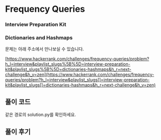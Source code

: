 # Frequency Queries

### Interview Preparation Kit

### Dictionaries and Hashmaps



문제는 아래 주소에서 만나보실 수 있습니다.

[https://www.hackerrank.com/challenges/frequency-queries/problem?h_l=interview&playlist_slugs%5B%5D=interview-preparation-kit&playlist_slugs%5B%5D=dictionaries-hashmaps&h_r=next-challenge&h_v=zen](https://www.hackerrank.com/challenges/frequency-queries/problem?h_l=interview&playlist_slugs[]=interview-preparation-kit&playlist_slugs[]=dictionaries-hashmaps&h_r=next-challenge&h_v=zen)



## 풀이 코드

같은 경로의 solution.py를 확인하세요.



## 풀이 후기

